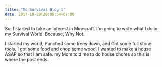 ```yaml
---
title: "Mc Survival Blog 1"
date: 2017-10-29T20:06:54+07:00
---
```


So, I started to take an interest in Minecraft. I'm going to write what I do in my Survival World. Because, Why Not.

I started my world, Punched some trees down, and Got some full stone tools. I got some food and chop some wood. I wanted to make a house ASAP so that I am safe.
my Mom told me to do house chores so this is where the post ends.

